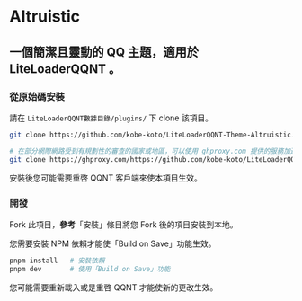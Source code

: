 # Altruistic

## 一個簡潔且靈動的 QQ 主題，適用於 LiteLoaderQQNT 。 

### 從原始碼安裝

請在 `LiteLoaderQQNT數據目錄/plugins/` 下 clone 該項目。

```bash
git clone https://github.com/kobe-koto/LiteLoaderQQNT-Theme-Altruistic.git

# 在部分網際網路受到有規劃性的審查的國家或地區，可以使用 ghproxy.com 提供的服務加速 clone。
git clone https://ghproxy.com/https://github.com/kobe-koto/LiteLoaderQQNT-Theme-Altruistic.git
```

安裝後您可能需要重啓 QQNT 客戶端來使本項目生效。

### 開發

Fork 此項目，**參考**「安裝」條目將您 Fork 後的項目安裝到本地。

您需要安裝 NPM 依賴才能使「Build on Save」功能生效。

```bash
pnpm install   # 安裝依賴
pnpm dev       # 使用「Build on Save」功能
```

您可能需要重新載入或是重啓 QQNT 才能使新的更改生效。
